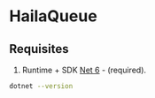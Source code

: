 # HailaQueue

## Requisites

1. Runtime + SDK [Net 6](https://dotnet.microsoft.com/en-us/download/dotnet/6.0) - (required).

```bash
dotnet --version
```
